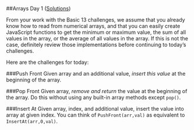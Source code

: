 ##Arrays Day 1 ([Solutions](Arrays_01.js))

From your work with the Basic 13 challenges, we assume that you already know how to read from numerical arrays, and that you can easily create JavaScript functions to get the minimum or maximum value, the sum of all values in the array, or the average of all values in the array. If this is not the case, definitely review those implementations before continuing to today’s challenges.

Here are the challenges for today:

###Push Front
Given array and an additional value, *insert this value* at the beginning of the array.

###Pop Front
Given array, *remove and return* the value at the beginning of the array. Do this without using any built-in array methods except `pop()`.

###Insert At
Given array, index, and additional value, insert the value into array at given index. You can think of `PushFront(arr,val)` as equivalent to `InsertAt(arr,0,val)`.
